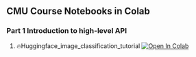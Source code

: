## CMU Course Notebooks in Colab

### Part 1 Introduction to high-level API
1. 🔥Huggingface_image_classification_tutorial [![Open In Colab](https://colab.research.google.com/assets/colab-badge.svg)](https://colab.research.google.com/github/TA-aiacademy/CMU_Course/blob/image_classification/03_Medical_Image/Part_1/1_Huggingface_image_classification_tutorial.ipynb)

